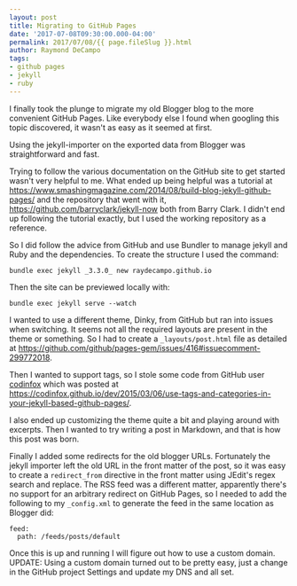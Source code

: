 ```yaml
---
layout: post
title: Migrating to GitHub Pages
date: '2017-07-08T09:30:00.000-04:00'
permalink: 2017/07/08/{{ page.fileSlug }}.html
author: Raymond DeCampo
tags:
- github pages
- jekyll
- ruby
---
```


I finally took the plunge to migrate my old Blogger blog to the more convenient GitHub Pages.  Like everybody else I found when googling this topic discovered, it wasn't as easy as it seemed at first.

Using the jekyll-importer on the exported data from Blogger was straightforward and fast.

Trying to follow the various documentation on the GitHub site to get started wasn't very helpful to me.  What ended up being helpful was a tutorial at <https://www.smashingmagazine.com/2014/08/build-blog-jekyll-github-pages/> and the repository that went with it, <https://github.com/barryclark/jekyll-now> both from Barry Clark.  I didn't end up following the tutorial exactly, but I used the working repository as a reference.

So I did follow the advice from GitHub and use Bundler to manage jekyll and Ruby and the dependencies.  To create the structure I used the command:

```shell
bundle exec jekyll _3.3.0_ new raydecampo.github.io
```

Then the site can be previewed locally with:

```shell
bundle exec jekyll serve --watch
```

I wanted to use a different theme, Dinky, from GitHub but ran into issues when switching.  It seems not all the required layouts are present in the theme or something.  So I had to create a `_layouts/post.html` file as detailed at <https://github.com/github/pages-gem/issues/416#issuecomment-299772018>.

Then I wanted to support tags, so I stole some code from GitHub user [codinfox](https://github.com/codinfox) which was posted at <https://codinfox.github.io/dev/2015/03/06/use-tags-and-categories-in-your-jekyll-based-github-pages/>.

I also ended up customizing the theme quite a bit and playing around with excerpts.  Then I wanted to try writing a post in Markdown, and that is how this post was born.

Finally I added some redirects for the old blogger URLs.  Fortunately the jekyll importer left the old URL in the front matter of the post, so it was easy to create a `redirect_from` directive in the front matter using JEdit's regex search and replace.  The RSS feed was a different matter, apparently there's no support for an arbitrary redirect on GitHub Pages, so I needed to add the following to my `_config.xml` to generate the feed in the same location as Blogger did:

```
feed:
  path: /feeds/posts/default
```

Once this is up and running I will figure out how to use a custom domain.  UPDATE: Using a custom domain turned out to be pretty easy, just a change in the GitHub project Settings and update my DNS and all set.
